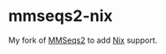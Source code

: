 # mmseqs2-nix

My fork of [MMSeqs2](https://github.com/soedinglab/MMseqs2) to add [Nix](https://nixos.org/) support.
